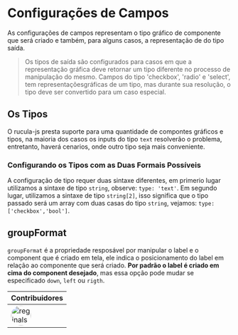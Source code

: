 
# Configurações de Campos

As configurações de campos representam o tipo gráfico de componente que será criado e também, para alguns casos, a representação de do tipo saída. 
> Os tipos de saída são configurados para casos em que a representação gráfica deve retornar um tipo diferente no processo de manipulação do mesmo. Campos do tipo 'checkbox', 'radio' e 'select',  tem representaçõesgráficas de um tipo, mas  durante sua resolução, o tipo deve ser convertido para um caso especial.

## Os Tipos

O rucula-js presta suporte para uma quantidade de compontes gráficos e tipos, na maioria dos casos os inputs do tipo `text` resolverão o problema, entretanto, haverá cenarios, onde outro tipo seja mais conveniente.

### Configurando os Tipos com as Duas Formais Possíveis

A configuração de tipo requer duas sintaxe diferentes, em primerio lugar utilizamos a sintaxe de tipo `string`, observe: `type: 'text'`. Em segundo lugar, utilizamos a sintaxe de tipo `string[2]`, isso significa que o tipo passado será um array com duas casas do tipo `string`, vejamos: `type: ['checkbox','bool']`.

## groupFormat

`groupFormat` é a propriedade resposável por manipular o label e o component que é criado em tela, ele indica o posicionamento do label em relação ao componente que será criado. **Por padrão o  label é criado em cima do component desejado**, mas essa opção pode mudar se especificado `down`, `left` ou `rigth`.







|Contribuidores|
|-|
|<a href="https://github.com/reginaldo-marinho"><img width="45px" height="45px" style="border-radius:30px" alt="reginalso-marinho" title="TheLarkInn" src="https://avatars.githubusercontent.com/u/60780631?v=4"></a>|
